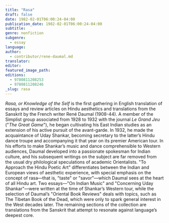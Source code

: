 ```yaml
---
title: "Rasa"
draft: false
date: 1982-02-01T06:00:24-04:00
publication_date: 1982-02-01T06:00:24-04:00
subtitle:
genre: nonfiction
subgenre:
  - essay
language:
author:
  - contributor/rene-daumal.md
translator:
editor:
featured_image_path:
editions:
  - 9780811208253
  - 9780811208246
_slug: rasa
---
```


_Rasa, or Knowledge of the Self_ is the first gathering in English translation of essays and review articles on Hindu aesthetics and translations from the Sanskrit by the French writer René Daumal (1908-44). A member of the Simplist group associated from 1928 to 1932 with the journal _Le Grand Jeu_ ("_The Great Game_"), he began cultivating his East Indian studies as an extension of his active pursuit of the avant-garde. In 1932, he made the acquaintance of Uday Shankar, becoming secretary to the latter’s Hindu dance troupe and accompanying it that year on its premier American tour. In his efforts to make Shankar’s music and dance comprehensible to Western audiences, Daumal developed into a passionate spokesman for Indian culture, and his subsequent writings on the subject are far removed from the usual dry philological speculations of academic Orientalists. "To Approach the Hindu Poetic Art" differentiates between the Indian and European views of aesthetic experience, with special emphasis on the concept of rasa––that is, "taste" or "savor"––which Daumal sees at the heart of all Hindu art. Two essays––"On Indian Music" and "Concerning Uday Shankar"––were written at the time of Shankar’s Western tour, while the selection of Daumal’s "Oriental Book Reviews" deals with topics, such as The Tibetan Book of the Dead, which were only to spark general interest in the West decades later. The remaining sections of the collection are translations from the Sanskrit that attempt to resonate against language’s deepest core.

